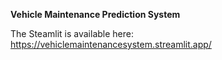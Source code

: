 **Vehicle Maintenance Prediction System**

The Steamlit is available here: https://vehiclemaintenancesystem.streamlit.app/ 
